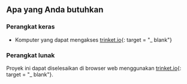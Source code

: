 ## Apa yang Anda butuhkan

### Perangkat keras

+ Komputer yang dapat mengakses [trinket.io](https://trinket.io){: target = "_ blank"}

### Perangkat lunak

Proyek ini dapat diselesaikan di browser web menggunakan [trinket.io](https://trinket.io){: target = "_ blank"}.